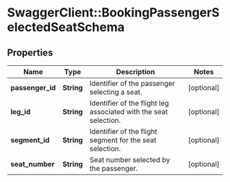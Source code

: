 # SwaggerClient::BookingPassengerSelectedSeatSchema

## Properties
Name | Type | Description | Notes
------------ | ------------- | ------------- | -------------
**passenger_id** | **String** | Identifier of the passenger selecting a seat. | [optional] 
**leg_id** | **String** | Identifier of the flight leg associated with the seat selection. | [optional] 
**segment_id** | **String** | Identifier of the flight segment for the seat selection. | [optional] 
**seat_number** | **String** | Seat number selected by the passenger. | [optional] 

